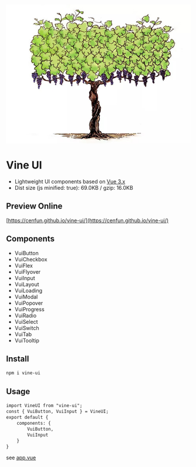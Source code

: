 ![](/scripts/vine.jpg)

# Vine UI
- Lightweight UI components based on [Vue 3.x](https://github.com/vuejs/core)
- Dist size (js minified: true): 69.0KB / gzip: 16.0KB

## Preview Online
[https://cenfun.github.io/vine-ui/](https://cenfun.github.io/vine-ui/)

## Components
* VuiButton  
* VuiCheckbox  
* VuiFlex  
* VuiFlyover  
* VuiInput  
* VuiLayout  
* VuiLoading  
* VuiModal  
* VuiPopover  
* VuiProgress  
* VuiRadio  
* VuiSelect  
* VuiSwitch  
* VuiTab  
* VuiTooltip  

## Install
```sh
npm i vine-ui
```

## Usage
```
import VineUI from "vine-ui";
const { VuiButton, VuiInput } = VineUI;
export default {
    components: {
        VuiButton,
        VuiInput
    }
}
```
see [app.vue](/packages/app/src/app.vue)